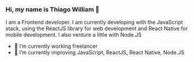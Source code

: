 ### Hi, my name is Thiago William 👋

I am a Frontend developer. I am currently developing with the JavaScript stack, using the ReactJS library for web development and React Native for mobile development. I also venture a little with Node.JS


- 🔭 I’m currently working freelancer
- 🌱 I’m currently improving JavaScript, ReactJS, React Native, Node.JS
